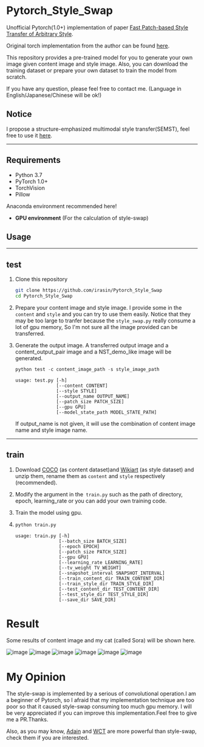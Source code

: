 # Pytorch_Style_Swap

Unofficial Pytorch(1.0+) implementation of paper [Fast Patch-based Style Transfer of Arbitrary Style](https://arxiv.org/abs/1612.04337).

Original torch implementation from the author can be found [here](https://github.com/rtqichen/style-swap).

This repository provides a pre-trained model for you to generate your own image given content image and style image. Also, you can download the training dataset or prepare your own dataset to train the model from scratch.

If you have any question, please feel free to contact me. (Language in English/Japanese/Chinese will be ok!)

## Notice
I propose a structure-emphasized multimodal style transfer(SEMST), feel free to use it [here](https://github.com/irasin/Structure-emphasized-Multimodal-Style-Transfer).


------

## Requirements

- Python 3.7
- PyTorch 1.0+
- TorchVision
- Pillow

Anaconda environment recommended here!

- **GPU environment** (For the calculation of style-swap)



## Usage

------

## test

1. Clone this repository 

   ```bash
   git clone https://github.com/irasin/Pytorch_Style_Swap
   cd Pytorch_Style_Swap
   ```

2. Prepare your content image and style image. I provide some in the `content` and `style` and you can try to use them easily. Notice that they may be too large to tranfer because the `style_swap.py` really consume a lot of gpu memory, So I'm not sure all the image provided can be transferred.

3. Generate the output image. A transferred output image and a content_output_pair image and a NST_demo_like image will be generated.

   ```python
   python test -c content_image_path -s style_image_path
   ```

   ```
   usage: test.py [-h] 
                  [--content CONTENT] 
                  [--style STYLE]
                  [--output_name OUTPUT_NAME] 
                  [--patch_size PATCH_SIZE]
                  [--gpu GPU] 
                  [--model_state_path MODEL_STATE_PATH]
   
   ```

   If output_name is not given, it will use the combination of content image name and style image name.

------

## train

1. Download [COCO](http://cocodataset.org/#download) (as content dataset)and [Wikiart](https://www.kaggle.com/c/painter-by-numbers) (as style dataset) and unzip them, rename them as `content` and `style`  respectively (recommended).

2. Modify the argument in the` train.py` such as the path of directory, epoch, learning_rate or you can add your own training code.

3. Train the model using gpu.

4. ```python
   python train.py
   ```

   ```
   usage: train.py [-h] 
                   [--batch_size BATCH_SIZE] 
                   [--epoch EPOCH]
                   [--patch_size PATCH_SIZE] 
                   [--gpu GPU]
                   [--learning_rate LEARNING_RATE] 
                   [--tv_weight TV_WEIGHT]
                   [--snapshot_interval SNAPSHOT_INTERVAL]
                   [--train_content_dir TRAIN_CONTENT_DIR]
                   [--train_style_dir TRAIN_STYLE_DIR]
                   [--test_content_dir TEST_CONTENT_DIR]
                   [--test_style_dir TEST_STYLE_DIR] 
                   [--save_dir SAVE_DIR]
   ```

   

# Result

Some results of content image and my cat (called Sora) will be shown here.

![image](https://github.com/irasin/Pytorch_Style_Swap/blob/master/res/brad_pitt_en_campo_gris_demo.jpg)
![image](https://github.com/irasin/Pytorch_Style_Swap/blob/master/res/golden_gate_101308.jpg)
![image](https://github.com/irasin/Pytorch_Style_Swap/blob/master/res/golden_gate_hosi_demo.jpg)
![image](https://github.com/irasin/Pytorch_Style_Swap/blob/master/res/lenna_sketch_demo.jpg)
![image](https://github.com/irasin/Pytorch_Style_Swap/blob/master/res/neko_scene_de_rue_demo.jpg)
![image](https://github.com/irasin/Pytorch_Style_Swap/blob/master/res/neko_hosi_pair.jpg)



# My Opinion

The style-swap is implemented by a serious of convolutional operation.I am a beginner of Pytorch, so I afraid that my implementation technique are too poor so that it caused  style-swap consuming too much gpu memory. I will be very appreciated if you can improve this implementation.Feel free to give me a PR.Thanks.


Also, as you may know, [Adain](https://github.com/irasin/Pytorch_Adain_from_scratch) and [WCT](https://github.com/irasin/Pytorch_WCT) are more powerful than style-swap, check them if you are interested.
